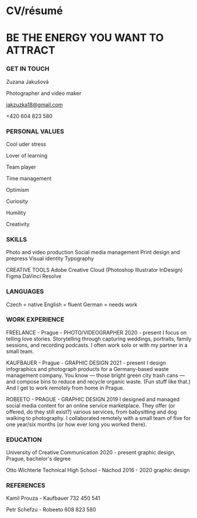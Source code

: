 # CV/résumé

# BE THE ENERGY YOU WANT TO ATTRACT

### GET IN TOUCH 
Zuzana Jakušová

Photographer and video maker

jakzuzka18@gmail.com

+420 604 823 580



### PERSONAL VALUES
Cool uder stress 

Lover of learning  

Team player

Time management

Optimism

Curiosity

Humility

Creativity



### SKILLS
Photo and video production
Social media management
Print design and prepress
Visual identity
Typography

CREATIVE TOOLS 
Adobe Creative Cloud (Photoshop Illustrator
InDesign)
Figma
DaVinci Resolve



### LANGUAGES
Czech = native
English = fluent
German = needs work




### WORK EXPERIENCE
FREELANCE - Prague - PHOTO/VIDEOGRAPHER
2020 - present
I focus on telling love stories. Storytelling through capturing weddings, portraits, family sessions, and recording podcasts. I often work solo or with my partner in a small team.

KAUFBAUER - Prague - GRAPHIC DESIGN
2021 - present
I design infographics and photograph products for a Germany-based waste management company. You know — those bright green city trash cans — and compose bins to reduce and recycle organic waste. (Fun stuff like that.) And I get to work remotely from home in Prague.

ROBEETO - PRAGUE - GRAPHIC DESIGN
2019
I designed and managed social media content for an online service marketplace. They offer (or offered, do they still exist?) various services, from babysitting and dog walking to photography. I collaborated remotely with a small team of five for one year/six months (or how ever long you worked there).




### EDUCATION
University of Creative Communication
2020 - present
graphic design, Prague, bachelor's degree

Otto Wichterle Technical High School - Náchod
2016 - 2020
graphic design




### REFERENCES
Kamil Prouza - Kaufbauer 
732 450 541

Petr Schefzu - Robeeto 
608 823 580
